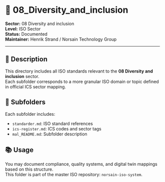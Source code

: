 # 📁 08_Diversity_and_inclusion

**Sector:** 08 Diversity and inclusion  
**Level:** ISO Sector  
**Status:** Documented  
**Maintainer:** Henrik Strand / Norsain Technology Group  

---

## 📌 Description

This directory includes all ISO standards relevant to the **08 Diversity and inclusion** sector.  
Each subfolder corresponds to a more granular ISO domain or topic defined in official ICS sector mapping.

## 📁 Subfolders
Each subfolder includes:
- `standarder.md`: ISO standard references
- `ics-register.md`: ICS codes and sector tags
- `mal_README.md`: Subfolder description

## 📚 Usage
You may document compliance, quality systems, and digital twin mappings based on this structure.  
This folder is part of the master ISO repository: `norsain-iso-system`.

